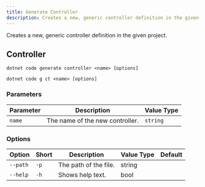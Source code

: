 ```yaml
---
title: Generate Controller
description: Creates a new, generic controller definition in the given project.
---
```

Creates a new, generic controller definition in the given project.

## Controller
```
dotnet code generate controller <name> [options]
```
```
dotnet code g ct <name> [options]
```

### Parameters
| Parameter | Description | Value Type |
| --------- | ----------- | ---------- |
| `name`| The name of the new controller. | `string` |

### Options
| Option | Short | Description | Value Type | Default |
| ------ | ----- | ----------- | ---------- | ------- |
| `--path` | `-p` | The path of the file. | string | |
| `--help` | `-h` |  Shows help text. | bool | |